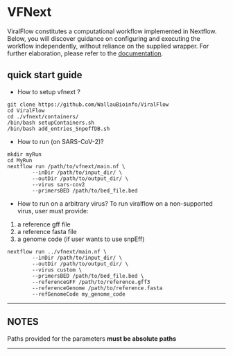 # VFNext

ViralFlow constitutes a computational workflow implemented in Nextflow. Below, you will discover guidance on configuring and executing the workflow independently, without reliance on the supplied wrapper. For further elaboration, please refer to the [documentation](https://viralflow.github.io/index-en.html).

## quick start guide

* How to setup vfnext ?

```{bash}
git clone https://github.com/WallauBioinfo/ViralFlow
cd ViralFlow
cd ./vfnext/containers/
/bin/bash setupContainers.sh
/bin/bash add_entries_SnpeffDB.sh 
```

* How to run (on SARS-CoV-2)?

```{bash}
mkdir myRun
cd MyRun
nextflow run /path/to/vfnext/main.nf \
        --inDir /path/to/input_dir/ \
        --outDir /path/to/output_dir/ \
        --virus sars-cov2
        --primersBED /path/to/bed_file.bed
```

* How to run on a arbitrary virus?
To run viralflow on a non-supported virus, user must provide:
1. a reference gff file
2. a reference fasta file
3. a genome code (if user wants to use snpEff)

```{bash}
nextflow run ../vfnext/main.nf \
        --inDir /path/to/input_dir/ \
        --outDir /path/to/output_dir/ \
        --virus custom \
        --primersBED /path/to/bed_file.bed \
        --referenceGFF /path/to/reference.gff3
        --referenceGenome /path/to/reference.fasta
        --refGenomeCode my_genome_code
```

---
## NOTES
Paths provided for the parameters **must be absolute paths**

---

